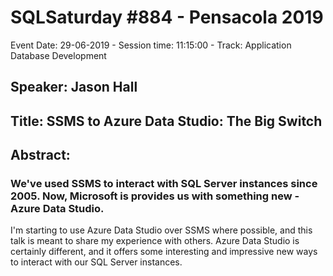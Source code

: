 # SQLSaturday #884 - Pensacola 2019
Event Date: 29-06-2019 - Session time: 11:15:00 - Track: Application  Database Development
## Speaker: Jason Hall
## Title: SSMS to Azure Data Studio: The Big Switch
## Abstract:
### We've used SSMS to interact with SQL Server instances since 2005. Now, Microsoft is provides us with something new - Azure Data Studio.

I'm starting to use Azure Data Studio over SSMS where possible, and this talk is meant to share my experience with others. Azure Data Studio is certainly different, and it offers some interesting and impressive new ways to interact with our SQL Server instances.

